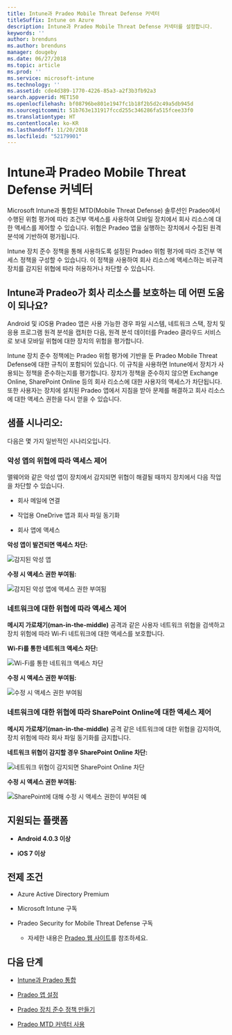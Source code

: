 ```yaml
---
title: Intune과 Pradeo Mobile Threat Defense 커넥터
titleSuffix: Intune on Azure
description: Intune과 Pradeo Mobile Threat Defense 커넥터를 설정합니다.
keywords: ''
author: brenduns
ms.author: brenduns
manager: dougeby
ms.date: 06/27/2018
ms.topic: article
ms.prod: ''
ms.service: microsoft-intune
ms.technology: ''
ms.assetid: cde4d389-1770-4226-85a3-a2f3b3fb92a3
search.appverid: MET150
ms.openlocfilehash: bf08796be801e1947fc1b18f2b5d2c49a5db945d
ms.sourcegitcommit: 51b763e131917fccd255c346286fa515fcee33f0
ms.translationtype: HT
ms.contentlocale: ko-KR
ms.lasthandoff: 11/20/2018
ms.locfileid: "52179901"
---
```

# <a name="pradeo-mobile-threat-defense-connector-with-intune"></a>Intune과 Pradeo Mobile Threat Defense 커넥터

Microsoft Intune과 통합된 MTD(Mobile Threat Defense) 솔루션인 Pradeo에서 수행된 위험 평가에 따라 조건부 액세스를 사용하여 모바일 장치에서 회사 리소스에 대한 액세스를 제어할 수 있습니다. 위험은 Pradeo 앱을 실행하는 장치에서 수집된 원격 분석에 기반하여 평가됩니다.

Intune 장치 준수 정책을 통해 사용하도록 설정된 Pradeo 위험 평가에 따라 조건부 액세스 정책을 구성할 수 있습니다. 이 정책을 사용하여 회사 리소스에 액세스하는 비규격 장치를 감지된 위협에 따라 허용하거나 차단할 수 있습니다.

## <a name="how-do-intune-and-pradeo-help-protect-your-company-resources"></a>Intune과 Pradeo가 회사 리소스를 보호하는 데 어떤 도움이 되나요?

Android 및 iOS용 Pradeo 앱은 사용 가능한 경우 파일 시스템, 네트워크 스택, 장치 및 응용 프로그램 원격 분석을 캡처한 다음, 원격 분석 데이터를 Pradeo 클라우드 서비스로 보내 모바일 위협에 대한 장치의 위험을 평가합니다.

Intune 장치 준수 정책에는 Pradeo 위험 평가에 기반을 둔 Pradeo Mobile Threat Defense에 대한 규칙이 포함되어 있습니다. 이 규칙을 사용하면 Intune에서 장치가 사용되는 정책을 준수하는지를 평가합니다. 장치가 정책을 준수하지 않으면 Exchange Online, SharePoint Online 등의 회사 리소스에 대한 사용자의 액세스가 차단됩니다. 또한 사용자는 장치에 설치된 Pradeo 앱에서 지침을 받아 문제를 해결하고 회사 리소스에 대한 액세스 권한을 다시 얻을 수 있습니다.

## <a name="sample-scenarios"></a>샘플 시나리오:

다음은 몇 가지 일반적인 시나리오입니다.

### <a name="control-access-based-on-threats-from-malicious-apps"></a>악성 앱의 위협에 따라 액세스 제어

맬웨어와 같은 악성 앱이 장치에서 감지되면 위협이 해결될 때까지 장치에서 다음 작업을 차단할 수 있습니다.

-   회사 메일에 연결

-   작업용 OneDrive 앱과 회사 파일 동기화

-   회사 앱에 액세스

**악성 앱이 발견되면 액세스 차단:**

![감지된 악성 앱](./media/pradeo_maliciousapps_blocked.png)

**수정 시 액세스 권한 부여됨:**

![감지된 악성 앱에 액세스 권한 부여됨](./media/pradeo_maliciousapps_unblocked.png)

### <a name="control-access-based-on-threat-to-network"></a>네트워크에 대한 위협에 따라 액세스 제어

**메시지 가로채기(man-in-the-middle)** 공격과 같은 사용자 네트워크 위협을 검색하고 장치 위험에 따라 Wi-Fi 네트워크에 대한 액세스를 보호합니다.

**Wi-Fi를 통한 네트워크 액세스 차단:**

![Wi-Fi를 통한 네트워크 액세스 차단](./media/pradeo_network_wifi_blocked.png)

**수정 시 액세스 권한 부여됨:**

![수정 시 액세스 권한 부여됨](./media/pradeo_network_wifi_unblocked.png)

### <a name="control-access-to-sharepoint-online-based-on-threat-to-network"></a>네트워크에 대한 위협에 따라 SharePoint Online에 대한 액세스 제어

**메시지 가로채기(man-in-the-middle)** 공격 같은 네트워크에 대한 위협을 감지하여, 장치 위험에 따라 회사 파일 동기화를 금지합니다.

**네트워크 위협이 감지할 경우 SharePoint Online 차단:**

![네트워크 위협이 감지되면 SharePoint Online 차단](./media/pradeo_network_spo_blocked.png)

**수정 시 액세스 권한 부여됨:**

![SharePoint에 대해 수정 시 액세스 권한이 부여된 예](./media/pradeo_network_spo_unblocked.png)

## <a name="supported-platforms"></a>지원되는 플랫폼

-   **Android 4.0.3 이상**

-   **iOS 7 이상**

## <a name="prerequisites"></a>전제 조건

-   Azure Active Directory Premium

-   Microsoft Intune 구독

-   Pradeo Security for Mobile Threat Defense 구독

    -   자세한 내용은 [Pradeo 웹 사이트](https://www.pradeo.com/en-US/mobile-threat-protection)를 참조하세요.

## <a name="next-steps"></a>다음 단계

- [Intune과 Pradeo 통합](pradeo-mtd-connector-integration.md)

- [Pradeo 앱 설정](mtd-apps-ios-app-configuration-policy-add-assign.md)

- [Pradeo 장치 준수 정책 만들기](mtd-device-compliance-policy-create.md)

- [Pradeo MTD 커넥터 사용](mtd-connector-enable.md)